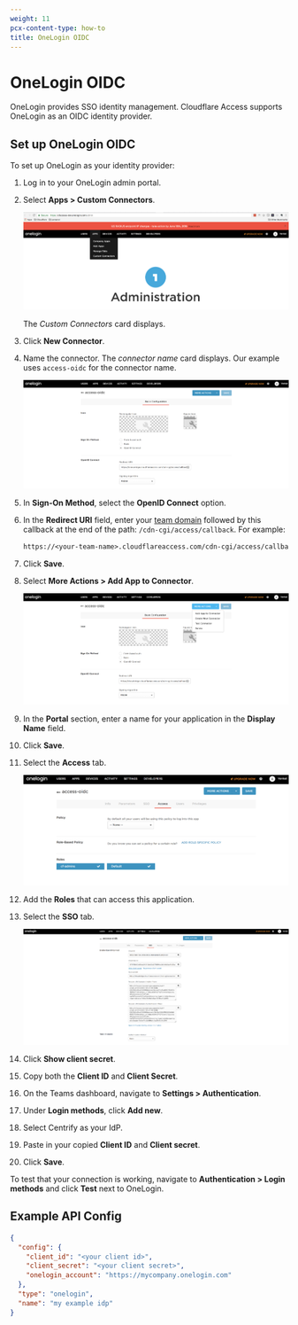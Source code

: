 ```yaml
---
weight: 11
pcx-content-type: how-to
title: OneLogin OIDC
---
```


# OneLogin OIDC

OneLogin provides SSO identity management. Cloudflare Access supports OneLogin as an OIDC identity provider.

## Set up OneLogin OIDC

To set up OneLogin as your identity provider:

1.  Log in to your OneLogin admin portal.

2.  Select **Apps > Custom Connectors**.

    ![OneLogin OIDC](../../static/documentation/identity/onelogin/onelogin-oidc-1.png)

    The _Custom Connectors_ card displays.

3.  Click **New Connector**.

4.  Name the connector. The _connector name_ card displays. Our example uses `access-oidc` for the connector name.

    ![OneLogin OIDC Application Basic Configuration page](../../static/documentation/identity/onelogin/onelogin-oidc-3.png)

5.  In **Sign-On Method**, select the **OpenID Connect** option.

6.  In the **Redirect URI** field, enter your [team domain](/cloudflare-one/glossary/#team-domain) followed by this callback at the end of the path: `/cdn-cgi/access/callback`. For example:

    ```txt
    https://<your-team-name>.cloudflareaccess.com/cdn-cgi/access/callback
    ```

7.  Click **Save**.

8.  Select **More Actions > Add App to Connector**.

    ![OneLogin OIDC Application Basic Configuration page More Actions menu](../../static/documentation/identity/onelogin/onelogin-oidc-4.png)

9.  In the **Portal** section, enter a name for your application in the **Display Name** field.

10. Click **Save**.

11. Select the **Access** tab.

    ![OneLogin OIDC Add Application Access page](../../static/documentation/identity/onelogin/onelogin-oidc-6.png)

12. Add the **Roles** that can access this application.

13. Select the **SSO** tab.

    ![OneLogin OIDC Add Application SSO page](../../static/documentation/identity/onelogin/onelogin-oidc-7.png)

14. Click **Show client secret**.

15. Copy both the **Client ID** and **Client Secret**.

16. On the Teams dashboard, navigate to **Settings > Authentication**.

17. Under **Login methods**, click **Add new**.

18. Select Centrify as your IdP.

19. Paste in your copied **Client ID** and **Client secret**.

20. Click **Save**.

To test that your connection is working, navigate to **Authentication > Login methods** and click **Test** next to OneLogin.

## Example API Config

```json
{
  "config": {
    "client_id": "<your client id>",
    "client_secret": "<your client secret>",
    "onelogin_account": "https://mycompany.onelogin.com"
  },
  "type": "onelogin",
  "name": "my example idp"
}
```
